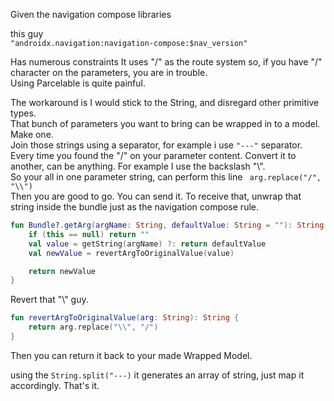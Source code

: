 Given the navigation compose libraries

this guy  
`"androidx.navigation:navigation-compose:$nav_version"`  

Has numerous constraints
It uses "/" as the route system so, if you have "/" character on the parameters, you are in trouble.  
Using Parcelable is quite painful.  

The workaround is I would stick to the String, and disregard other primitive types.  
That bunch of parameters you want to bring can be wrapped in to a model.  Make one.  
Join those strings using a separator, for example i use `"---"` separator.  
Every time you found the "/" on your parameter content. Convert it to another, can be anything. For example I use the backslash "\\".  
So your all in one parameter string, can perform this line
` arg.replace("/", "\\")`  
Then you are good to go. You can send it.
To receive that, unwrap that string inside the bundle just as the navigation compose rule.

```kt
fun Bundle?.getArg(argName: String, defaultValue: String = ""): String {
    if (this == null) return ""
    val value = getString(argName) ?: return defaultValue
    val newValue = revertArgToOriginalValue(value)

    return newValue
}
```

Revert that "\\" guy. 
```kt
fun revertArgToOriginalValue(arg: String): String {
    return arg.replace("\\", "/")
}
```

Then you can return it back to your made Wrapped Model.  

using the `String.split("---)` it generates an array of string, just map it accordingly.
That's it.
